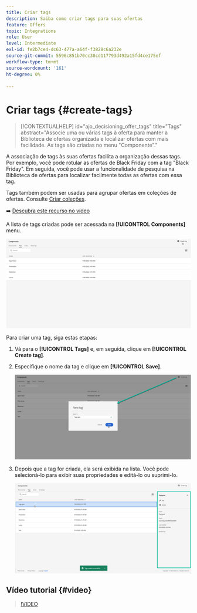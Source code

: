 ```yaml
---
title: Criar tags
description: Saiba como criar tags para suas ofertas
feature: Offers
topic: Integrations
role: User
level: Intermediate
exl-id: fe2b7ce4-dc63-477a-a64f-f3828c6a232e
source-git-commit: 5596c851b70cc38cd117793d492a15fd4ce175ef
workflow-type: tm+mt
source-wordcount: '161'
ht-degree: 0%

---
```


# Criar tags {#create-tags}

>[!CONTEXTUALHELP]
>id="ajo_decisioning_offer_tags"
>title="Tags"
>abstract="Associe uma ou várias tags à oferta para manter a Biblioteca de ofertas organizada e localizar ofertas com mais facilidade. As tags são criadas no menu &quot;Componente&quot;."

A associação de tags às suas ofertas facilita a organização dessas tags. Por exemplo, você pode rotular as ofertas de Black Friday com a tag &quot;Black Friday&quot;. Em seguida, você pode usar a funcionalidade de pesquisa na Biblioteca de ofertas para localizar facilmente todas as ofertas com essa tag.

Tags também podem ser usadas para agrupar ofertas em coleções de ofertas. Consulte [Criar coleções](../offer-library/creating-collections.md).

➡️ [Descubra este recurso no vídeo](#video)

A lista de tags criadas pode ser acessada na **[!UICONTROL Components]** menu.

![](../assets/tags_list.png)

Para criar uma tag, siga estas etapas:

1. Vá para o **[!UICONTROL Tags]** e, em seguida, clique em **[!UICONTROL Create tag]**.

1. Especifique o nome da tag e clique em **[!UICONTROL Save]**.

   ![](../assets/tags_create.png)

1. Depois que a tag for criada, ela será exibida na lista. Você pode selecioná-lo para exibir suas propriedades e editá-lo ou suprimi-lo.

   ![](../assets/tags_created.png)

## Vídeo tutorial {#video}

>[!VIDEO](https://video.tv.adobe.com/v/329374?quality=12)

